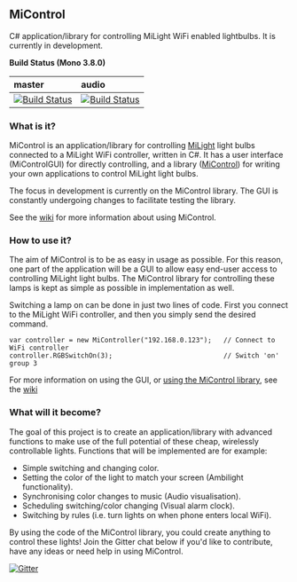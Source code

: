 ## MiControl

C# application/library for controlling MiLight WiFi enabled lightbulbs. It is currently in development.

**Build Status (Mono 3.8.0)**

| master | audio |
|:-------|:------|
|[![Build Status](https://travis-ci.org/Milfje/MiControl.svg?branch=master)](https://travis-ci.org/Milfje/MiControl)|[![Build Status](https://travis-ci.org/Milfje/MiControl.svg?branch=audio)](https://travis-ci.org/Milfje/MiControl)|

### What is it?

MiControl is an application/library for controlling <a href="http://www.milight.com/">MiLight</a> light bulbs connected to a MiLight WiFi controller, written in C#. It has a user interface (MiControlGUI) for directly controlling, and a library (<a href="http://github.com/Milfje/MiControl/wiki/MiControl">MiControl</a>) for writing your own applications to control MiLight light bulbs.

The focus in development is currently on the MiControl library. The GUI is constantly undergoing changes to facilitate testing the library.

See the <a href="https://github.com/Milfje/MiControl/wiki">wiki</a> for more information about using MiControl.

### How to use it?

The aim of MiControl is to be as easy in usage as possible. For this reason, one part of the application will be a GUI to allow easy end-user access to controlling MiLight light bulbs. The MiControl library for controlling these lamps is kept as simple as possible in implementation as well.

Switching a lamp on can be done in just two lines of code. First you connect to the MiLight WiFi controller, and then you simply send the desired command.

    var controller = new MiController("192.168.0.123");   // Connect to WiFi controller
    controller.RGBSwitchOn(3);                            // Switch 'on' group 3

For more information on using the GUI, or <a href="https://github.com/Milfje/MiControl/wiki/MiControl">using the MiControl library</a>, see the <a href="https://github.com/Milfje/MiControl/wiki">wiki</a>

### What will it become?

The goal of this project is to create an application/library with advanced functions to make use of the full potential of these cheap, wirelessly controllable lights. Functions that will be implemented are for example:

* Simple switching and changing color.
* Setting the color of the light to match your screen (Ambilight functionality).
* Synchronising color changes to music (Audio visualisation).
* Scheduling switching/color changing (Visual alarm clock).
* Switching by rules (i.e. turn lights on when phone enters local WiFi).

By using the code of the MiControl library, you could create anything to control these lights! Join the Gitter chat below if you'd like to contribute, have any ideas or need help in using MiControl.

[![Gitter](https://badges.gitter.im/Join%20Chat.svg)](https://gitter.im/Milfje/MiControl?utm_source=badge&utm_medium=badge&utm_campaign=pr-badge)
